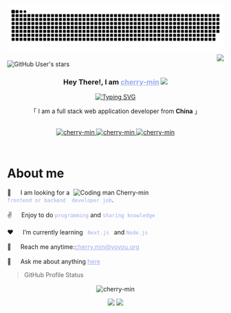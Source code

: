 <picture>
  <source media="(prefers-color-scheme: dark)" srcset="https://raw.githubusercontent.com/CherryNo1/CherryNo1/output/github-contribution-grid-snake-dark.svg">
  <source media="(prefers-color-scheme: light)" srcset="https://raw.githubusercontent.com/CherryNo1/CherryNo1/output/github-contribution-grid-snake.svg">
  <img alt="github contribution grid snake animation" src="https://raw.githubusercontent.com/CherryNo1/CherryNo1/output/github-contribution-grid-snake.svg">
</picture>


<a href="https://komarev.com/ghpvc/?username=cherry-min">
    <img align="right" src="https://visitcount.itsvg.in/api?id=cherry-min&label=Profile%20Views&icon=2&pretty=true" />
</a>

<!-- [![wakatime](https://wakatime.com/badge/user/.svg)](https://wakatime.com/@) -->

![GitHub User's stars](https://img.shields.io/github/stars/cherry-min?label=Total%20Stars&color=FF6A3D)

<!-- Intro  -->
<h3 align="center">
   Hey There!, I am
                <b><a target="_blank" href="https://alpaycelik.dev" style="color:#9DAAF2">cherry-min</a>  <img src="https://media.giphy.com/media/hvRJCLFzcasrR4ia7z/giphy.gif" width="28">
</b>
</h3>
<p align="center">
  <a href="https://github.com/cherry-min">
    <a href="https://git.io/typing-svg">
      <img src="https://readme-typing-svg.herokuapp.com?font=Poppins&weight=600&pause=1000&color=9DAAF2&center=true&vCenter=true&random=false&width=435&height=52&lines=Full-stack+Web+developer;Tech+Enthusiast;Learning+new+Skills" alt="Typing SVG" />
    </a>
  </a>
</p>
<p align="center">     
    「 I am a full stack web application developer from <b>China</b> 」
    <br>
    <br>

</p>

<p align="center">
 <a href="#" target="blank">
  <img src="https://img.shields.io/badge/Website-DC143C?style=for-the-badge&logo=medium&logoColor=white&bgColor=" alt="cherry-min" />
 </a>
 <a href="#" target="_blank">
  <img src="https://img.shields.io/badge/LinkedIn-0077B5?style=for-the-badge&logo=linkedin&logoColor=white" alt="cherry-min"/>
 </a>
 <a href="#" target="_blank">
  <img src="https://img.shields.io/badge/discord-5865F2?style=for-the-badge&logo=discord&logoColor=white" alt="cherry-min"/>
 </a>
</p>
<br />

<!-- About Section -->

# About me

<p>
 <img align="right" width="350" src="./assets/animation.gif" alt="Coding man Cherry-min" />
👯 &emsp; I am looking for a <code style="color:#9DAAF2"> frontend or backend  developer job</code>.<br/><br/>
✌️ &emsp; Enjoy to do <code style="color:#9DAAF2">programming</code> and <code style="color:#9DAAF2">sharing knowledge</code> <br/><br/>
❤️ &emsp; I’m currently learning <code style="color:#9DAAF2"> Next.js </code> and <code style="color:#9DAAF2">Node.js</code><br/><br/>
📧 &emsp; Reach me anytime:<a style="color:#9DAAF2" href="mailto=hello@cherry-minelik.dev">cherry.min@yoyou.org</a><br/><br/>
💬 &emsp; Ask me about anything <a style="color:#9DAAF2" href="https://github.com/cherry-min/cherry-min/issues">here</a>
</p>


> GitHub Profile Status

<p align="center">
  <a>
    <img align="center" src="https://github-readme-streak-stats.herokuapp.com/?user=cherry-min&theme=dark&hide_border=true" alt="cherry-min"/>
  </a>
</p>
<p align="center">
    <img src="https://github-readme-stats.vercel.app/api?username=cherry-min&show_icons=true&bg_color=0e2239&text_color=58a6ff&hide_border=true" width="45%">
    <img src="https://github-readme-stats.vercel.app/api/top-langs?username=cherry-min&layout=compact&bg_color=0e2239&text_color=58a6ff&hide_border=true"  width="45%">
</p>

<br/>
<br/>
<br/>

